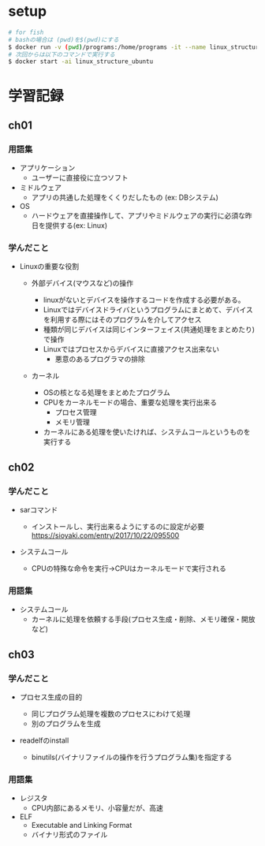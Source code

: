 # setup

```bash
# for fish 
# bashの場合は (pwd)を$(pwd)にする
$ docker run -v (pwd)/programs:/home/programs -it --name linux_structure_ubuntu ubuntu:16.04 bin/bash
# 次回からは以下のコマンドで実行する
$ docker start -ai linux_structure_ubuntu
```

# 学習記録

## ch01

### 用語集
- アプリケーション
  - ユーザーに直接役に立つソフト
- ミドルウェア
  - アプリの共通した処理をくくりだしたもの (ex: DBシステム)
- OS
  - ハードウェアを直接操作して、アプリやミドルウェアの実行に必須な昨日を提供する(ex: Linux)

### 学んだこと
- Linuxの重要な役割
  - 外部デバイス(マウスなど)の操作
    - linuxがないとデバイスを操作するコードを作成する必要がある。
    - Linuxではデバイスドライバというプログラムにまとめて、デバイスを利用する際にはそのプログラムを介してアクセス
    - 種類が同じデバイスは同じインターフェイス(共通処理をまとめたり)で操作
    - Linuxではプロセスからデバイスに直接アクセス出来ない
      - 悪意のあるプログラマの排除

  - カーネル
    - OSの核となる処理をまとめたプログラム
    - CPUをカーネルモードの場合、重要な処理を実行出来る
      - プロセス管理
      - メモリ管理
    - カーネルにある処理を使いたければ、システムコールというものを実行する

## ch02

### 学んだこと
- sarコマンド
  - インストールし、実行出来るようにするのに設定が必要
    https://sioyaki.com/entry/2017/10/22/095500

- システムコール
  - CPUの特殊な命令を実行→CPUはカーネルモードで実行される

### 用語集
- システムコール
  - カーネルに処理を依頼する手段(プロセス生成・削除、メモリ確保・開放など)

## ch03

### 学んだこと
- プロセス生成の目的
  - 同じプログラム処理を複数のプロセスにわけて処理
  - 別のプログラムを生成

- readelfのinstall
  - binutils(バイナリファイルの操作を行うプログラム集)を指定する

### 用語集
- レジスタ
  - CPU内部にあるメモリ、小容量だが、高速
- ELF
  - Executable and Linking Format
  - バイナリ形式のファイル
